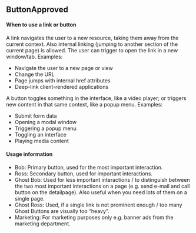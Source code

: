 <h2>Button<span class="status approved">Approved</span></h2>

#### When to use a link or button

A link navigates the user to a new resource, taking them away from the current context. Also internal linking (jumping to another section of the current page) is allowed. The user can trigger to open the link in a new window/tab. Examples:

* Navigate the user to a new page or view
* Change the URL
* Page jumps with internal href attributes
* Deep-link client-rendered applications

A button toggles something in the interface, like a video player; or triggers new content in that same context, like a popup menu. Examples:

* Submit form data
* Opening a modal window
* Triggering a popup menu
* Toggling an interface
* Playing media content

#### Usage information

* Bob: Primary button, used for the most important interaction.
* Ross: Secondary button, used for important interactions.
* Ghost Bob: Used for less important interactions / to distinguish between the two most important interactions on a page (e.g. send e-mail and call button on the detailpage). Also useful when you need lots of them on a single page.
* Ghost Ross: Used, if a single link is not prominent enough / too many Ghost Buttons are visually too “heavy”.
* Marketing: For marketing purposes only e.g. banner ads from the marketing department.

